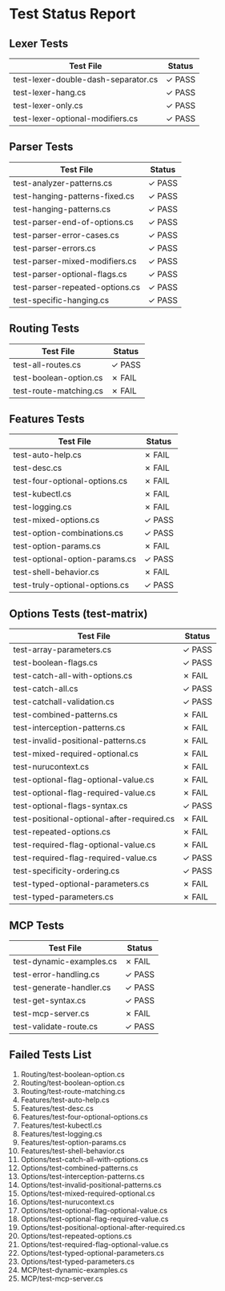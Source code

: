 # Test Status Report

## Lexer Tests
| Test File | Status |
|-----------|--------|
| test-lexer-double-dash-separator.cs | ✓ PASS |
| test-lexer-hang.cs | ✓ PASS |
| test-lexer-only.cs | ✓ PASS |
| test-lexer-optional-modifiers.cs | ✓ PASS |

## Parser Tests
| Test File | Status |
|-----------|--------|
| test-analyzer-patterns.cs | ✓ PASS |
| test-hanging-patterns-fixed.cs | ✓ PASS |
| test-hanging-patterns.cs | ✓ PASS |
| test-parser-end-of-options.cs | ✓ PASS |
| test-parser-error-cases.cs | ✓ PASS |
| test-parser-errors.cs | ✓ PASS |
| test-parser-mixed-modifiers.cs | ✓ PASS |
| test-parser-optional-flags.cs | ✓ PASS |
| test-parser-repeated-options.cs | ✓ PASS |
| test-specific-hanging.cs | ✓ PASS |

## Routing Tests
| Test File | Status |
|-----------|--------|
| test-all-routes.cs | ✓ PASS |
| test-boolean-option.cs | ✗ FAIL |
| test-route-matching.cs | ✗ FAIL |

## Features Tests
| Test File | Status |
|-----------|--------|
| test-auto-help.cs | ✗ FAIL |
| test-desc.cs | ✗ FAIL |
| test-four-optional-options.cs | ✗ FAIL |
| test-kubectl.cs | ✗ FAIL |
| test-logging.cs | ✗ FAIL |
| test-mixed-options.cs | ✓ PASS |
| test-option-combinations.cs | ✓ PASS |
| test-option-params.cs | ✗ FAIL |
| test-optional-option-params.cs | ✓ PASS |
| test-shell-behavior.cs | ✗ FAIL |
| test-truly-optional-options.cs | ✓ PASS |

## Options Tests (test-matrix)
| Test File | Status |
|-----------|--------|
| test-array-parameters.cs | ✓ PASS |
| test-boolean-flags.cs | ✓ PASS |
| test-catch-all-with-options.cs | ✗ FAIL |
| test-catch-all.cs | ✓ PASS |
| test-catchall-validation.cs | ✓ PASS |
| test-combined-patterns.cs | ✗ FAIL |
| test-interception-patterns.cs | ✗ FAIL |
| test-invalid-positional-patterns.cs | ✗ FAIL |
| test-mixed-required-optional.cs | ✗ FAIL |
| test-nurucontext.cs | ✗ FAIL |
| test-optional-flag-optional-value.cs | ✗ FAIL |
| test-optional-flag-required-value.cs | ✗ FAIL |
| test-optional-flags-syntax.cs | ✓ PASS |
| test-positional-optional-after-required.cs | ✗ FAIL |
| test-repeated-options.cs | ✗ FAIL |
| test-required-flag-optional-value.cs | ✗ FAIL |
| test-required-flag-required-value.cs | ✓ PASS |
| test-specificity-ordering.cs | ✓ PASS |
| test-typed-optional-parameters.cs | ✗ FAIL |
| test-typed-parameters.cs | ✗ FAIL |

## MCP Tests
| Test File | Status |
|-----------|--------|
| test-dynamic-examples.cs | ✗ FAIL |
| test-error-handling.cs | ✓ PASS |
| test-generate-handler.cs | ✓ PASS |
| test-get-syntax.cs | ✓ PASS |
| test-mcp-server.cs | ✗ FAIL |
| test-validate-route.cs | ✓ PASS |

## Failed Tests List
1. Routing/test-boolean-option.cs
3. Routing/test-boolean-option.cs
4. Routing/test-route-matching.cs
5. Features/test-auto-help.cs
6. Features/test-desc.cs
7. Features/test-four-optional-options.cs
8. Features/test-kubectl.cs
9. Features/test-logging.cs
10. Features/test-option-params.cs
11. Features/test-shell-behavior.cs
12. Options/test-catch-all-with-options.cs
13. Options/test-combined-patterns.cs
14. Options/test-interception-patterns.cs
15. Options/test-invalid-positional-patterns.cs
16. Options/test-mixed-required-optional.cs
17. Options/test-nurucontext.cs
18. Options/test-optional-flag-optional-value.cs
19. Options/test-optional-flag-required-value.cs
20. Options/test-positional-optional-after-required.cs
21. Options/test-repeated-options.cs
22. Options/test-required-flag-optional-value.cs
23. Options/test-typed-optional-parameters.cs
24. Options/test-typed-parameters.cs
25. MCP/test-dynamic-examples.cs
26. MCP/test-mcp-server.cs